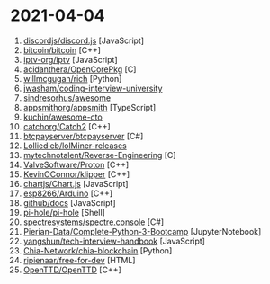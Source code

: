 # 2021-04-04

1. [discordjs/discord.js](https://github.com/discordjs/discord.js "A powerful JavaScript library for interacting with the Discord API") [JavaScript]
2. [bitcoin/bitcoin](https://github.com/bitcoin/bitcoin "Bitcoin Core integration/staging tree") [C++]
3. [iptv-org/iptv](https://github.com/iptv-org/iptv "Collection of 5000+ publicly available IPTV channels from all over the world") [JavaScript]
4. [acidanthera/OpenCorePkg](https://github.com/acidanthera/OpenCorePkg "OpenCore bootloader") [C]
5. [willmcgugan/rich](https://github.com/willmcgugan/rich "Rich is a Python library for rich text and beautiful formatting in the terminal.") [Python]
6. [jwasham/coding-interview-university](https://github.com/jwasham/coding-interview-university "A complete computer science study plan to become a software engineer.") 
7. [sindresorhus/awesome](https://github.com/sindresorhus/awesome "😎 Awesome lists about all kinds of interesting topics") 
8. [appsmithorg/appsmith](https://github.com/appsmithorg/appsmith "Build beautiful admin panels, dashboards, and CRUD apps that connect to any API or database. Try it at: https://app.appsmith.com Open source and self-hosting friendly.") [TypeScript]
9. [kuchin/awesome-cto](https://github.com/kuchin/awesome-cto "A curated and opinionated list of resources for Chief Technology Officers, with the emphasis on startups") 
10. [catchorg/Catch2](https://github.com/catchorg/Catch2 "A modern, C++-native, header-only, test framework for unit-tests, TDD and BDD - using C++11, C++14, C++17 and later (or C++03 on the Catch1.x branch)") [C++]
11. [btcpayserver/btcpayserver](https://github.com/btcpayserver/btcpayserver "Accept Bitcoin payments. Free, open-source & self-hosted, Bitcoin payment processor.") [C#]
12. [Lolliedieb/lolMiner-releases](https://github.com/Lolliedieb/lolMiner-releases "") 
13. [mytechnotalent/Reverse-Engineering](https://github.com/mytechnotalent/Reverse-Engineering "A FREE comprehensive reverse engineering course covering x86, x64, 32-bit ARM & 64-bit ARM architectures.") [C]
14. [ValveSoftware/Proton](https://github.com/ValveSoftware/Proton "Compatibility tool for Steam Play based on Wine and additional components") [C++]
15. [KevinOConnor/klipper](https://github.com/KevinOConnor/klipper "Klipper is a 3d-printer firmware") [C++]
16. [chartjs/Chart.js](https://github.com/chartjs/Chart.js "Simple HTML5 Charts using the <canvas> tag") [JavaScript]
17. [esp8266/Arduino](https://github.com/esp8266/Arduino "ESP8266 core for Arduino") [C++]
18. [github/docs](https://github.com/github/docs "The open-source repo for docs.github.com") [JavaScript]
19. [pi-hole/pi-hole](https://github.com/pi-hole/pi-hole "A black hole for Internet advertisements") [Shell]
20. [spectresystems/spectre.console](https://github.com/spectresystems/spectre.console "A library that makes it easier to create beautiful console applications.") [C#]
21. [Pierian-Data/Complete-Python-3-Bootcamp](https://github.com/Pierian-Data/Complete-Python-3-Bootcamp "Course Files for Complete Python 3 Bootcamp Course on Udemy") [JupyterNotebook]
22. [yangshun/tech-interview-handbook](https://github.com/yangshun/tech-interview-handbook "💯 Materials to help you rock your next coding interview") [JavaScript]
23. [Chia-Network/chia-blockchain](https://github.com/Chia-Network/chia-blockchain "Chia blockchain python implementation (full node, farmer, harvester, timelord, and wallet)") [Python]
24. [ripienaar/free-for-dev](https://github.com/ripienaar/free-for-dev "A list of SaaS, PaaS and IaaS offerings that have free tiers of interest to devops and infradev") [HTML]
25. [OpenTTD/OpenTTD](https://github.com/OpenTTD/OpenTTD "OpenTTD is an open source simulation game based upon Transport Tycoon Deluxe") [C++]
